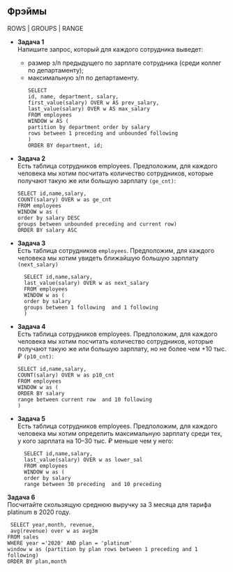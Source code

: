 ## Фрэймы
 ROWS | GROUPS | RANGE
- **Задача 1**
<br>Напишите запрос, который для каждого сотрудника выведет:
  - размер з/п предыдущего по зарплате сотрудника (среди коллег по департаменту);
  - максимальную з/п по департаменту.
    ```
    SELECT
    id, name, department, salary,
    first_value(salary) OVER w AS prev_salary,
    last_value(salary) OVER w AS max_salary
    FROM employees
    WINDOW w AS (
    partition by department order by salary
    rows between 1 preceding and unbounded following
    )
    ORDER BY department, id;
    ```

- **Задача 2**
<br>Есть таблица сотрудников employees. Предположим, для каждого человека мы хотим посчитать 
количество сотрудников, которые получают такую же или большую зарплату ```(ge_cnt)```:
    ```
    SELECT id,name,salary,
    COUNT(salary) OVER w as ge_cnt 
    FROM employees
    WINDOW w as (
    order by salary DESC
    groups between unbounded preceding and current row)
    ORDER BY salary ASC
    ```
- **Задача 3**
  <br>Есть таблица сотрудников ``employees``. Предположим, для 
каждого человека мы хотим увидеть ближайшую большую зарплату ```(next_salary)```
    ```
      SELECT id,name,salary,
      last_value(salary) OVER w as next_salary 
      FROM employees
      WINDOW w as (
      order by salary 
      groups between 1 following  and 1 following 
      )
   ```    
- **Задача 4**
<br>Есть таблица сотрудников employees. Предположим, для каждого человека мы хотим посчитать количество сотрудников,
которые получают такую же или большую зарплату, но не более чем +10 тыс. ₽ ``(p10_cnt)``:
    ```
    SELECT id,name,salary,
    COUNT(salary) OVER w as p10_cnt 
    FROM employees
    WINDOW w as (
    ORDER BY salary 
    range between current row  and 10 following  
    )
    ```
- **Задача 5**
<br>Есть таблица сотрудников employees. Предположим, для каждого человека мы хотим определить 
 максимальную зарплату среди тех, у кого зарплата на 10–30 тыс. ₽ меньше чем у него:

  ```
    SELECT id,name,salary,
    last_value(salary) OVER w as lower_sal 
    FROM employees
    WINDOW w as (
    order by salary 
    range between 30 preceding  and 10 preceding  

  ```

**Задача 6**
<br>Посчитайте скользящую среднюю выручку за 3 месяца для тарифа platinum в 2020 году.

  ```
   SELECT year,month, revenue, 
   avg(revenue) over w as avg3m
  FROM sales
  WHERE year ='2020' AND plan = 'platinum'
  window w as (partition by plan rows between 1 preceding and 1 following) 
  ORDER BY plan,month
  ```
